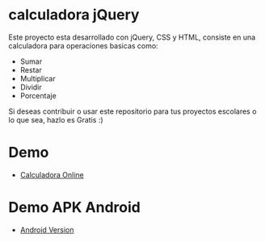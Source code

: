 # calculadora jQuery

Este proyecto esta desarrollado con jQuery, CSS y HTML, consiste  en una calculadora para operaciones basicas como:

* Sumar
* Restar
* Multiplicar
* Dividir
* Porcentaje

Si deseas contribuir o usar este repositorio para tus proyectos escolares o lo que sea, hazlo es Gratis :)

# Demo
* <a href="https://brayancorpse.github.io/calculadora-jQuery/" target="_blank">Calculadora Online</a> 

# Demo APK Android
* <a href="https://gonative.io/share/rawnqe" target="_blank">Android Version</a>
